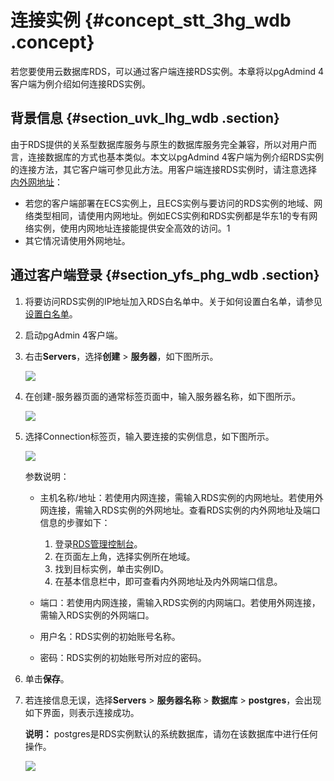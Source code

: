 # 连接实例 {#concept_stt_3hg_wdb .concept}

若您要使用云数据库RDS，可以通过客户端连接RDS实例。本章将以pgAdmind 4客户端为例介绍如何连接RDS实例。

## 背景信息 {#section_uvk_lhg_wdb .section}

由于RDS提供的关系型数据库服务与原生的数据库服务完全兼容，所以对用户而言，连接数据库的方式也基本类似。本文以pgAdmind 4客户端为例介绍RDS实例的连接方法，其它客户端可参见此方法。用客户端连接RDS实例时，请注意选择[内外网地址](../../../../../intl.zh-CN/用户指南/数据库连接/设置连接地址.md)：

-   若您的客户端部署在ECS实例上，且ECS实例与要访问的RDS实例的地域、网络类型相同，请使用内网地址。例如ECS实例和RDS实例都是华东1的专有网络实例，使用内网地址连接能提供安全高效的访问。1
-   其它情况请使用外网地址。

## 通过客户端登录 {#section_yfs_phg_wdb .section}

1.  将要访问RDS实例的IP地址加入RDS白名单中。关于如何设置白名单，请参见[设置白名单](../../../../../intl.zh-CN/用户指南/数据安全性/设置白名单.md#)。
2.  启动pgAdmin 4客户端。
3.  右击**Servers**，选择**创建** \> **服务器**，如下图所示。

    ![](http://static-aliyun-doc.oss-cn-hangzhou.aliyuncs.com/assets/img/7851/15514041782963_zh-CN.png)

4.  在创建-服务器页面的通常标签页面中，输入服务器名称，如下图所示。

    ![](http://static-aliyun-doc.oss-cn-hangzhou.aliyuncs.com/assets/img/7851/15514041792964_zh-CN.png)

5.  选择Connection标签页，输入要连接的实例信息，如下图所示。

    ![](http://static-aliyun-doc.oss-cn-hangzhou.aliyuncs.com/assets/img/7851/15514041792965_zh-CN.png)

    参数说明：

    -   主机名称/地址：若使用内网连接，需输入RDS实例的内网地址。若使用外网连接，需输入RDS实例的外网地址。查看RDS实例的内外网地址及端口信息的步骤如下：

        1.  登录[RDS管理控制台](https://rds.console.aliyun.com/?spm=a2c63.p38356.a3.3.53975cfbhANsBZ)。
        2.  在页面左上角，选择实例所在地域。
        3.  找到目标实例，单击实例ID。
        4.  在基本信息栏中，即可查看内外网地址及内外网端口信息。
    -   端口：若使用内网连接，需输入RDS实例的内网端口。若使用外网连接，需输入RDS实例的外网端口。

    -   用户名：RDS实例的初始账号名称。

    -   密码：RDS实例的初始账号所对应的密码。

6.  单击**保存**。
7.  若连接信息无误，选择**Servers** \> **服务器名称** \> **数据库** \> **postgres**，会出现如下界面，则表示连接成功。

    **说明：** postgres是RDS实例默认的系统数据库，请勿在该数据库中进行任何操作。

    ![](http://static-aliyun-doc.oss-cn-hangzhou.aliyuncs.com/assets/img/7851/15514041792967_zh-CN.png)


